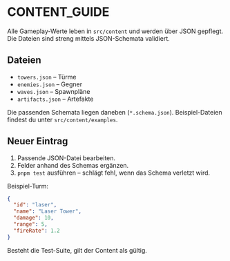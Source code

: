 # CONTENT_GUIDE

Alle Gameplay-Werte leben in `src/content` und werden über JSON gepflegt. Die Dateien sind streng mittels JSON-Schemata validiert.

## Dateien
- `towers.json` – Türme
- `enemies.json` – Gegner
- `waves.json` – Spawnpläne
- `artifacts.json` – Artefakte

Die passenden Schemata liegen daneben (`*.schema.json`). Beispiel-Dateien findest du unter `src/content/examples`.

## Neuer Eintrag
1. Passende JSON-Datei bearbeiten.
2. Felder anhand des Schemas ergänzen.
3. `pnpm test` ausführen – schlägt fehl, wenn das Schema verletzt wird.

Beispiel-Turm:
```json
{
  "id": "laser",
  "name": "Laser Tower",
  "damage": 10,
  "range": 5,
  "fireRate": 1.2
}
```

Besteht die Test-Suite, gilt der Content als gültig.
